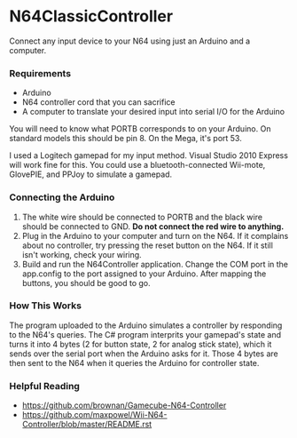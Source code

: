 N64ClassicController
=============

Connect any input device to your N64 using just an Arduino and a computer.

### Requirements

* Arduino
* N64 controller cord that you can sacrifice
* A computer to translate your desired input into serial I/O for the Arduino

You will need to know what PORTB corresponds to on your Arduino.  On standard models this should be pin 8.  On the Mega, it's port 53.

I used a Logitech gamepad for my input method.  Visual Studio 2010 Express will work fine for this.  You could use a bluetooth-connected Wii-mote, GlovePIE, and PPJoy to simulate a gamepad.

### Connecting the Arduino
1. The white wire should be connected to PORTB and the black wire should be connected to GND.  **Do not connect the red wire to anything.**
2. Plug in the Arduino to your computer and turn on the N64.  If it complains about no controller, try pressing the reset button on the N64.  If it still isn't working, check your wiring.
3. Build and run the N64Controller application.  Change the COM port in the app.config to the port assigned to your Arduino.  After mapping the buttons, you should be good to go.

### How This Works
The program uploaded to the Arduino simulates a controller by responding to the N64's queries.  The C# program interprits your gamepad's state and turns it into 4 bytes (2 for button state, 2 for analog stick state), which it sends over the serial port when the Arduino asks for it.  Those 4 bytes are then sent to the N64 when it queries the Arduino for controller state.

### Helpful Reading
* https://github.com/brownan/Gamecube-N64-Controller
* https://github.com/maxpowel/Wii-N64-Controller/blob/master/README.rst
